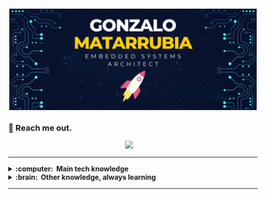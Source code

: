 <p align="center">
<img src="images/githubBanner.gif" width="500"></img>
</p>

### 👋 Reach me out.

<p align="center">
  <a href="https://www.linkedin.com/in/gonzalo-matarrubia-gonzalez/"><img src="https://img.shields.io/badge/linkedin-%230077B5.svg?&style=for-the-badge&logo=linkedin&logoColor=white" /></a>&nbsp;&nbsp;&nbsp;&nbsp;

</p>

<hr/>

<details>
  <summary><b>:computer: &nbsp;Main tech knowledge</b></summary>
  <br/>

![LINUX](https://img.shields.io/badge/LINUX-FCC624?style=flat-square&logo=linux&logoColor=black)&nbsp;
![Python](https://img.shields.io/badge/PYTHON-3776AB.svg?&style=flat&logo=python&logoColor=white)&nbsp;
![Cpp](https://img.shields.io/badge/C++-00599C.svg?&style=flat&logo=c%2B%2B&logoColor=white)&nbsp;
![Git](https://img.shields.io/badge/GIT-%23F05033.svg?&style=flat&logo=git&logoColor=white)&nbsp; \
![GitHub](https://img.shields.io/badge/GITHUB-%23121011.svg?&style=flat&logo=github&logoColor=white)&nbsp;
![Docker](https://img.shields.io/badge/DOCKER-2496ED.svg?&style=flat&logo=docker&logoColor=white)&nbsp;
![VSCode](https://img.shields.io/badge/VSCODE-007ACC.svg?&style=flat&logo=visual-studio-code)&nbsp;
![DDD](https://img.shields.io/badge/DOMAIN%20DD-02569B.svg?&style=flat&logo=ddd&logoColor=white)&nbsp;
![SCRUM](https://img.shields.io/badge/SCRUM-6DB33F.svg?&style=flat&logo=ddd&logoColor=white)&nbsp;

</details>

<details>
  <summary><b>:brain: &nbsp;Other knowledge, always learning</b></summary>
  <br/>

![Flutter](https://img.shields.io/badge/FLUTTER-02569B.svg?&style=flat&logo=flutter&logoColor=white) &nbsp;
![Ansible](https://img.shields.io/badge/ANSIBLE-%231A1918.svg?&style=flat&logo=ansible&logoColor=white)&nbsp; \
![Arduino](https://img.shields.io/badge/ARDUINO-00979D.svg?&style=flat&logo=arduino&logoColor=white)&nbsp; \
![Clean Architecture](https://img.shields.io/badge/CLEAN%20ARCHITECTURE-6DB33F.svg?&style=flat&logoColor=white)&nbsp;
![SonarQube](https://img.shields.io/badge/SONARQUBE-4E9BCD.svg?&style=flat&logo=sonarqube&logoColor=white)&nbsp; \
![PHOTOSHOP](https://img.shields.io/badge/PHOTOSHOP-31A8FF.svg?&style=flat&logo=adobe-photoshop&logoColor=white)&nbsp;

</details>

<hr/>
